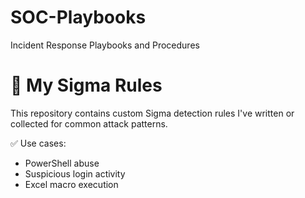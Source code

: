 # SOC-Playbooks
Incident Response Playbooks and Procedures
# 🔐 My Sigma Rules

This repository contains custom Sigma detection rules I've written or collected for common attack patterns.

✅ Use cases:
- PowerShell abuse
- Suspicious login activity
- Excel macro execution
